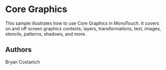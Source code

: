 Core Graphics
=============

This sample illustrates how to use Core Graphics in MonoTouch. It covers on
and off screen graphics contexts, layers, transformations, text, images,
stencils, patterns, shadows, and more.

Authors
-------

Bryan Costanich
